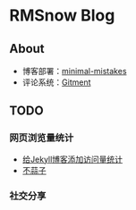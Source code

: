 # RMSnow Blog

## About

- 博客部署：[minimal-mistakes](https://github.com/mmistakes/minimal-mistakes)
- 评论系统：[Gitment](https://github.com/imsun/gitment)

## TODO

### 网页浏览量统计

- [给Jekyll博客添加访问量统计](http://linglinyp.com/jekyll/2017/05/17/busuanzi.html)
- [不蒜子](http://ibruce.info/2015/04/04/busuanzi/#more)

### 社交分享